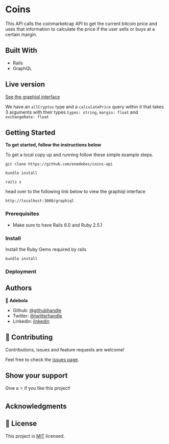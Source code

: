 # Coins

This API calls the coinmarketcap API to get the current bitcoin price and uses that information to calculate the price if the user sells or buys at a certain margin.

## Built With

- Rails
- GraphQL

## Live version
[See the graphiql interface](https://buycoinsgraphql2.herokuapp.com/graphiql)

We have an `allCryptos` type and a `calculatePrice` query within it that takes 3 arguments with their types.`types: string`, `margin: float` and `exchangeRate: float`

## Getting Started

**To get started, follow the instructions below**

To get a local copy up and running follow these simple example steps.

```
git clone https://github.com/onedebos/coins-api
```

```
bundle install
```

```
rails s
```
head over to the following link below to view the graphiql interface
```
http://localhost:3000/graphiql
```

### Prerequisites

- Make sure to have Rails 6.0 and Ruby 2.5.1

### Install

Install the Ruby Gems required by rails

```
bundle install
```

### Deployment

## Authors

👤 **Adebola**

- Github: [@githubhandle](https://github.com/onedebos)
- Twitter: [@twitterhandle](https://twitter.com/debosthefirst)
- Linkedin: [linkedin](https://www.linkedin.com/in/adebola-niran/)

## 🤝 Contributing

Contributions, issues and feature requests are welcome!

Feel free to check the [issues page](issues/).

## Show your support

Give a ⭐️ if you like this project!

## Acknowledgments

## 📝 License

This project is [MIT](lic.url) licensed.

